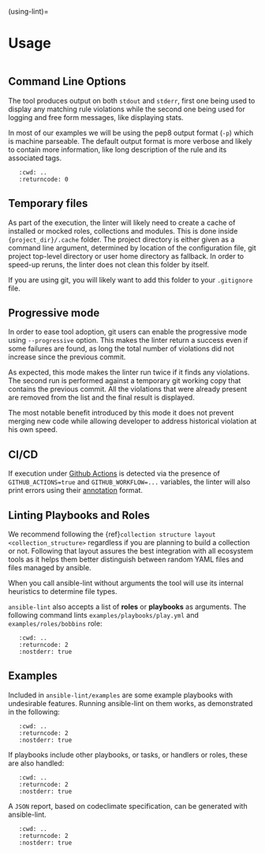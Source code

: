 (using-lint)=

# Usage

```{contents} Topics

```

## Command Line Options

The tool produces output on both `stdout` and `stderr`, first one being
used to display any matching rule violations while the second one being used
for logging and free form messages, like displaying stats.

In most of our examples we will be using the pep8 output format (`-p`) which
is machine parseable. The default output format is more verbose and likely
to contain more information, like long description of the rule and its
associated tags.

```{command-output} ansible-lint --help
   :cwd: ..
   :returncode: 0
```

## Temporary files

As part of the execution, the linter will likely need to create a cache of
installed or mocked roles, collections and modules. This is done inside
`{project_dir}/.cache` folder. The project directory is either given as a
command line argument, determined by location of the configuration
file, git project top-level directory or user home directory as fallback.
In order to speed-up reruns, the linter does not clean this folder by itself.

If you are using git, you will likely want to add this folder to your
`.gitignore` file.

## Progressive mode

In order to ease tool adoption, git users can enable the progressive mode using
`--progressive` option. This makes the linter return a success even if
some failures are found, as long the total number of violations did not
increase since the previous commit.

As expected, this mode makes the linter run twice if it finds any violations.
The second run is performed against a temporary git working copy that contains
the previous commit. All the violations that were already present are removed
from the list and the final result is displayed.

The most notable benefit introduced by this mode it does not prevent merging
new code while allowing developer to address historical violation at his own
speed.

## CI/CD

If execution under [Github Actions] is detected via the presence of
`GITHUB_ACTIONS=true` and `GITHUB_WORKFLOW=...` variables, the linter will
also print errors using their [annotation] format.

## Linting Playbooks and Roles

We recommend following the {ref}`collection structure layout <collection_structure>` regardless if you are planning to build a
collection or not. Following that layout assures the best integration
with all ecosystem tools as it helps them better distinguish between
random YAML files and files managed by ansible.

When you call ansible-lint without arguments the tool will use its internal
heuristics to determine file types.

`ansible-lint` also accepts a list of **roles** or **playbooks** as
arguments. The following command lints `examples/playbooks/play.yml` and
`examples/roles/bobbins` role:

```{command-output} ansible-lint -p examples/playbooks/play.yml examples/roles/bobbins
   :cwd: ..
   :returncode: 2
   :nostderr: true
```

## Examples

Included in `ansible-lint/examples` are some example playbooks with
undesirable features. Running ansible-lint on them works, as demonstrated in
the following:

```{command-output} ansible-lint -p examples/playbooks/example.yml
   :cwd: ..
   :returncode: 2
   :nostderr: true
```

If playbooks include other playbooks, or tasks, or handlers or roles, these
are also handled:

```{command-output} ansible-lint --force-color --offline -p examples/playbooks/include.yml
   :cwd: ..
   :returncode: 2
   :nostderr: true
```

A `JSON` report, based on codeclimate specification, can be generated with
ansible-lint.

```{command-output} ansible-lint -f json examples/playbooks/norole.yml
   :cwd: ..
   :returncode: 2
   :nostderr: true
```

[annotation]: https://docs.github.com/en/actions/reference/workflow-commands-for-github-actions#setting-an-error-message
[github actions]: https://github.com/features/actions
